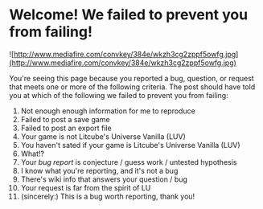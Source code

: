 # Welcome! We failed to prevent you from failing! #

![http://www.mediafire.com/convkey/384e/wkzh3cg2zppf5owfg.jpg](http://www.mediafire.com/convkey/384e/wkzh3cg2zppf5owfg.jpg)

You're seeing this page because you reported a bug, question, or request that meets one or more of the following criteria.  The post should have told you at which of the following we failed to prevent you from failing:

  1. Not enough enough information for me to reproduce
  1. Failed to post a save game
  1. Failed to post an export file
  1. Your game is not Litcube's Universe Vanilla (LUV)
  1. You haven't sated if your game is Litcube's Universe Vanilla (LUV)
  1. What!?
  1. Your _bug report_ is conjecture / guess work / untested hypothesis
  1. I know what you're reporting, and it's not a bug
  1. There's wiki info that answers your question / bug
  1. Your request is far from the spirit of LU
  1. (sincerely:) This is a bug worth reporting, thank you!